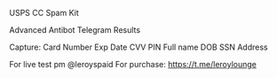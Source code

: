 USPS CC Spam Kit

Advanced Antibot
Telegram Results

Capture:
Card Number
Exp Date
CVV
PIN
Full name
DOB
SSN
Address

For live test pm @leroyspaid
For purchase: 
https://t.me/leroylounge

